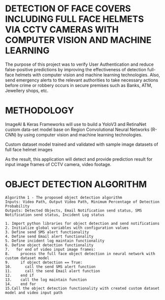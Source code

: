 # DETECTION OF FACE COVERS INCLUDING FULL FACE HELMETS VIA CCTV CAMERAS WITH COMPUTER VISION AND MACHINE LEARNING 

The purpose of this project was to verify User Authentication and reduce false-positive predictions by improving the effectiveness of detection full-face helmets with computer vision and machine learning technologies. Also, send emergency alerts to the relevant authorities to take necessary actions before crime or robbery occurs in secure premises such as Banks, ATM, Jewellery shops, etc.

# METHODOLOGY

ImageAI & Keras Frameworks will use to build a YoloV3 and RetinaNet custom data-set model base on Region Convolutional Neural Networks (R-CNN) by using computer vision and machine learning technologies. 

Custom dataset model trained and validated with sample image datasets of full face helmet images 

As the result, this application will detect and provide prediction result for input image frames of CCTV camera, video footage.

# OBJECT DETECTION ALGORITHM

```
Algorithm 1 - The proposed object detection algorithm
Inputs: Video Path, Output Video Path, Minimum Percentage of Detection Probability
Outputs: Detected Objects, Email Notification send status, SMS Notification send status, Incident Log status

1. Import python libraries for object detection and send notifications
2. Initialize global variables with configuration values
3. Define send SMS alert functionality
4. Define send Email alert functionality
5. Define incident log maintain functionality
6. Define object detection functionality
7.   for end of video input image frames:
8.     process the full face object detection in neural network with custom dataset model
9.     if object detection == True:
10.      call the send SMS alert function
11.      call the send Email alert function
12.    end if
13.    call the log maintain function
14.    end for
15.Call the object detection functionality with created custom dataset model and video input path
```
